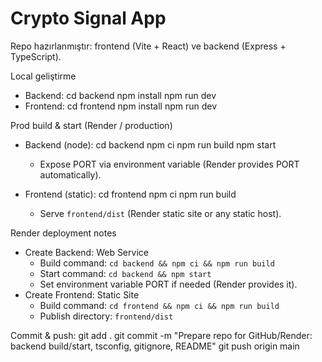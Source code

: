 ﻿# Crypto Signal App

Repo hazırlanmıştır: frontend (Vite + React) ve backend (Express + TypeScript).

Local geliştirme
- Backend:
  cd backend
  npm install
  npm run dev
- Frontend:
  cd frontend
  npm install
  npm run dev

Prod build & start (Render / production)
- Backend (node):
  cd backend
  npm ci
  npm run build
  npm start
  - Expose PORT via environment variable (Render provides PORT automatically).

- Frontend (static):
  cd frontend
  npm ci
  npm run build
  - Serve `frontend/dist` (Render static site or any static host).

Render deployment notes
- Create Backend: Web Service
  - Build command: `cd backend && npm ci && npm run build`
  - Start command: `cd backend && npm start`
  - Set environment variable PORT if needed (Render provides it).
- Create Frontend: Static Site
  - Build command: `cd frontend && npm ci && npm run build`
  - Publish directory: `frontend/dist`

Commit & push:
  git add .
  git commit -m "Prepare repo for GitHub/Render: backend build/start, tsconfig, gitignore, README"
  git push origin main
